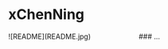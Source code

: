 # xChenNing

<div style="display:flex">
    <div style="flex:1; margin-right: 20px;">
        ![README](README.jpg)
    </div>
    <div style="flex:1">
        ### ...
    </div>
</div>


<!--
**CheNing233/CheNing233** is a ✨ _special_ ✨ repository because its `README.md` (this file) appears on your GitHub profile.

Here are some ideas to get you started:

- 🔭 I’m currently working on ...
- 🌱 I’m currently learning ...
- 👯 I’m looking to collaborate on ...
- 🤔 I’m looking for help with ...
- 💬 Ask me about ...
- 📫 How to reach me: ...
- 😄 Pronouns: ...
- ⚡ Fun fact: ...
-->
